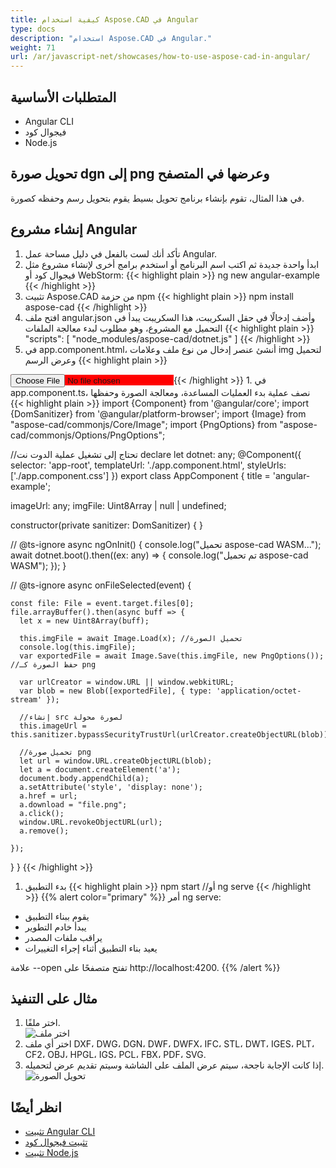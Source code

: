 ```yaml
---
title: كيفية استخدام Aspose.CAD في Angular
type: docs
description: "استخدام Aspose.CAD في Angular."
weight: 71
url: /ar/javascript-net/showcases/how-to-use-aspose-cad-in-angular/
---
```


## المتطلبات الأساسية
- Angular CLI
- فيجوال كود
- Node.js

## تحويل صورة dgn إلى png وعرضها في المتصفح

في هذا المثال، تقوم بإنشاء برنامج تحويل بسيط يقوم بتحويل رسم وحفظه كصورة.

## إنشاء مشروع Angular

1. تأكد أنك لست بالفعل في دليل مساحة عمل Angular.
1. ابدأ واحدة جديدة ثم اكتب اسم البرنامج أو استخدم برامج أخرى لإنشاء مشروع مثل فيجوال كود أو WebStorm:
{{< highlight plain >}}
ng new angular-example
{{< /highlight >}}
1. تثبيت Aspose.CAD من حزمة npm
{{< highlight plain >}}
npm install aspose-cad
{{< /highlight >}}
1. افتح ملف angular.json وأضف إدخالًا في حقل السكريبت، هذا السكريبت يبدأ في التحميل مع المشروع، وهو مطلوب لبدء معالجة الملفات
{{< highlight plain >}}
"scripts": [
  "node_modules/aspose-cad/dotnet.js"
]
{{< /highlight >}}
1. في app.component.html، أنشئ عنصر إدخال من نوع ملف وعلامات img لتحميل وعرض الرسم
{{< highlight plain >}}
<span style="background-color: red">
    <input type="file" class="file-upload" (change)="onFileSelected($event)" />
    <img alt="" id="image" [src]="imageUrl" />
</span>
{{< /highlight >}}
1. في app.component.ts، نصف عملية بدء العمليات المساعدة، ومعالجة الصورة وحفظها
{{< highlight plain >}}
import {Component} from '@angular/core';
import {DomSanitizer} from '@angular/platform-browser';
import {Image} from "aspose-cad/commonjs/Core/Image";
import {PngOptions} from "aspose-cad/commonjs/Options/PngOptions";

//تحتاج إلى تشغيل عملية الدوت نت
declare let dotnet: any;
@Component({
  selector: 'app-root',
  templateUrl: './app.component.html',
  styleUrls: ['./app.component.css']
})
export class AppComponent {
  title = 'angular-example';

  imageUrl: any;
  imgFile: Uint8Array | null | undefined;

  constructor(private sanitizer: DomSanitizer) {
  }

  // @ts-ignore
  async ngOnInit() {
    console.log("تحميل aspose-cad WASM...");
    await dotnet.boot().then((ex: any) => {
      console.log("تم تحميل aspose-cad WASM");
    });
  }

  // @ts-ignore
  async onFileSelected(event) {

    const file: File = event.target.files[0];
    file.arrayBuffer().then(async buff => {
      let x = new Uint8Array(buff);
      
      this.imgFile = await Image.Load(x); //تحميل الصورة
      console.log(this.imgFile);
      var exportedFile = await Image.Save(this.imgFile, new PngOptions()); //حفظ الصورة كـ png

      var urlCreator = window.URL || window.webkitURL;
      var blob = new Blob([exportedFile], { type: 'application/octet-stream' });
      
      //إنشاء src لصورة محولة
      this.imageUrl = this.sanitizer.bypassSecurityTrustUrl(urlCreator.createObjectURL(blob));

      //تحميل صورة png
      let url = window.URL.createObjectURL(blob);
      let a = document.createElement('a');
      document.body.appendChild(a);
      a.setAttribute('style', 'display: none');
      a.href = url;
      a.download = "file.png";
      a.click();
      window.URL.revokeObjectURL(url);
      a.remove();

    });
  }
}
{{< /highlight >}}
1. بدء التطبيق
{{< highlight plain >}}
npm start
//أو
ng serve
{{< /highlight >}}
{{% alert color="primary" %}} 
أمر ng serve:

- يقوم ببناء التطبيق
- يبدأ خادم التطوير
- يراقب ملفات المصدر
- يعيد بناء التطبيق أثناء إجراء التغييرات

علامة --open تفتح متصفحًا على http://localhost:4200.
{{% /alert %}}

## مثال على التنفيذ

1. اختر ملفًا.<br>
![اختر ملف](/cad/_assets/javascript-net/angular/choose-file.png)<br>
1. اختر أي ملف DXF، DWG، DGN، DWF، DWFX، IFC، STL، DWT، IGES، PLT، CF2، OBJ، HPGL، IGS، PCL، FBX، PDF، SVG.
1. إذا كانت الإجابة ناجحة، سيتم عرض الملف على الشاشة وسيتم تقديم عرض لتحميله.<br>
![تحويل الصورة](/cad/_assets/javascript-net/angular/convert-image.png)<br>

## انظر أيضًا

- [تثبيت Angular CLI](https://angular.io/guide/setup-local/)
- [تثبيت فيجوال كود](https://code.visualstudio.com/)
- [تثبيت Node.js](https://nodejs.org/en/)
